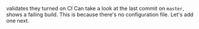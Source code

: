 validates they turned on CI
Can take a look at the last commit on `master`, shows a failing build. This is because there's no configuration file. Let's add one next.
